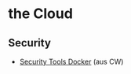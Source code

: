 # the Cloud


## Security

- [Security Tools Docker](https://www.computerwoche.de/a/7-security-tools-fuer-docker-und-kubernetes,3546931) (aus CW)
